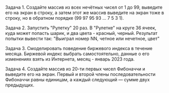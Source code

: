 Задача 1.
Создайте массив из всех нечётных чисел от 1 до 99, выведите его на экран в строку,
а затем этот же массив выведите на экран тоже в строку, 
но в обратном порядке (99 97 95 93 … 7 5 3 1).

Задача 2. 
Запустить "Рулетку" 20 раз. В "Рулетке" на круге 36 ячеек, куда может попасть шарик,
и два цвета - красный, черный.
Результат попытки вывести так:
"Выиграл номер NN, четное или нечетное, цвет"

Задача 3.
Смоделировать поведение биржевого индекса в течение месяца.
Биржевой индекс выбрать самостоятельно, 
данные о его изменениях взять из Интернета, месяц - январь 2023 года.

Задача 4. Создайте массив из 20-ти первых чисел Фибоначчи и выведите его на экран. 
Первый и второй члены последовательности Фибоначчи равны единицам, 
а каждый следующий — сумме двух предыдущих.
